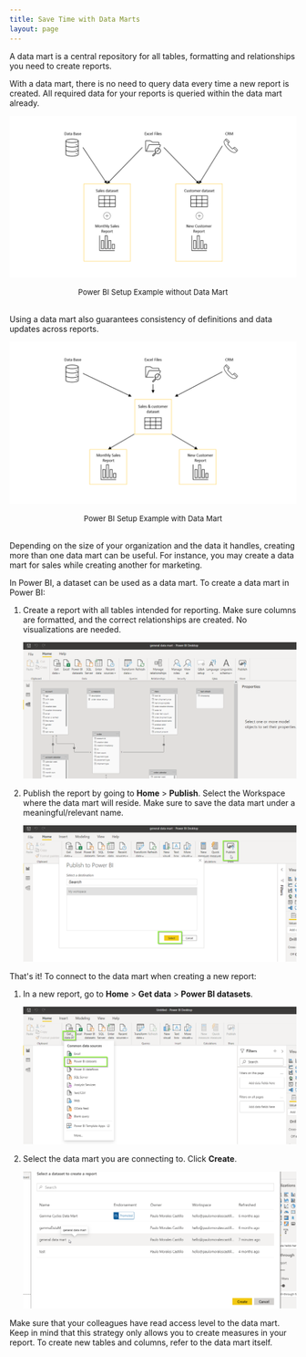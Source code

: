 ```yaml
---
title: Save Time with Data Marts
layout: page
---
```


A data mart is a central repository for all tables, formatting and relationships you need to create reports.  
 
With a data mart, there is no need to query data every time a new report is created. All required data for your reports is queried within the data mart already.   

![](/asset/screenshot/pbi-data-mart-img01.png)
<font size="-1"><center><span> Power BI Setup Example without Data Mart  </span></center></font>
<br>

Using a data mart also guarantees consistency of definitions and data updates across reports.  

![](/asset/screenshot/pbi-data-mart-img02.png)
<font size="-1"><center><span> Power BI Setup Example with Data Mart  </span></center></font>
<br>

Depending on the size of your organization and the data it handles, creating more than one data mart can be useful. For instance, you may create a data mart for sales while creating another for marketing.   

In Power BI, a dataset can be used as a data mart. To create a data mart in Power BI: 

1. Create a report with all tables intended for reporting. Make sure columns are formatted, and the correct relationships are created. No visualizations are needed. 

	![](/asset/screenshot/pbi-data-mart-img03.png)

2. Publish the report by going to **Home** > **Publish**. Select the Workspace where the data mart will reside. Make sure to save the data mart under a meaningful/relevant name. 

	![](/asset/screenshot/pbi-data-mart-img04.png)
	
That's it! To connect to the data mart when creating a new report: 

1. In a new report, go to **Home** > **Get data** > **Power BI datasets**.  

	![](/asset/screenshot/pbi-data-mart-img05.png)

2. Select the data mart you are connecting to. Click **Create**. 

	![](/asset/screenshot/pbi-data-mart-img06.png)

Make sure that your colleagues have read access level to the data mart. Keep in mind that this strategy only allows you to create measures in your report. To create new tables and columns, refer to the data mart itself. 